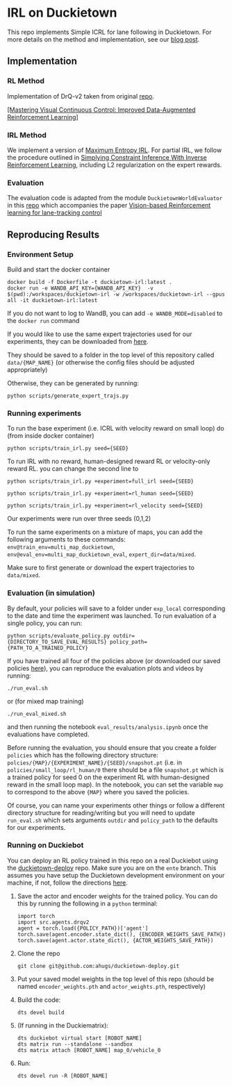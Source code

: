 

# IRL on Duckietown

This repo implements Simple ICRL for lane following in Duckietown. For more details on the method and implementation, see our [blog post](https://ahugs.github.io/blog/2024/lane_following). 

## Implementation 
### RL Method

Implementation of DrQ-v2 taken from original [repo](https://github.com/facebookresearch/drqv2).

[[Mastering Visual Continuous Control: Improved Data-Augmented Reinforcement Learning]](https://arxiv.org/abs/2107.09645)

### IRL Method
We implement a version of [Maximum Entropy IRL](https://cdn.aaai.org/AAAI/2008/AAAI08-227.pdf). For partial IRL,
we follow the procedure outlined in [Simplying Constraint Inference With Inverse Reinforcement Learning](https://openreview.net/forum?id=T5Cerv7PT2), including L2 regularization on the expert rewards.

### Evaluation
The evaluation code is adapted from the module `DuckietownWorldEvaluator` in this [repo](https://github.com/kaland313/Duckietown-RL/tree/420b7f064321b9b98edf1900a013562388a15101)
which accompanies the paper [Vision-based Reinforcement learning for lane-tracking control](https://acta.imeko.org/index.php/acta-imeko/article/view/IMEKO-ACTA-10%20%282021%29-03-04)

## Reproducing Results

### Environment Setup

Build and start the docker container
```
docker build -f Dockerfile -t duckietown-irl:latest .
docker run -e WANDB_API_KEY={WANDB_API_KEY}  -v $(pwd):/workspaces/duckietown-irl -w /workspaces/duckietown-irl --gpus all -it duckietown-irl:latest
```
If you do not want to log to WandB, you can add `-e WANDB_MODE=disabled` to the `docker run` command


If you would like to use the same expert trajectories used for our experiments, they can be downloaded from [here](https://drive.google.com/drive/folders/10WS2OVGey_lDfIpUaCDS3sEdt6-iS154?usp=sharing).

They should be saved to a folder in the top level of this repository called `data/{MAP_NAME}` (or otherwise the config files should be adjusted appropriately)

Otherwise, they can be generated by running:

```
python scripts/generate_expert_trajs.py
```

### Running experiments 
To run the base experiment (i.e. ICRL with velocity reward on small loop) do (from inside docker container)

```
python scripts/train_irl.py seed={SEED}
```

To run IRL with no reward, human-designed reward RL or velocity-only reward RL. you can change the second line to

```python scripts/train_irl.py +experiment=full_irl seed={SEED}```

```python scripts/train_irl.py +experiment=rl_human seed={SEED}```

```python scripts/train_irl.py +experiment=rl_velocity seed={SEED}```

Our experiments were run over three seeds (0,1,2)

To run the same experiments on a mixture of maps, you can add the following arguments to these commands:
`env@train_env=multi_map_duckietown`, `env@eval_env=multi_map_duckietown_eval`, `expert_dir=data/mixed`.

Make sure to first generate or download the expert trajectories to `data/mixed`.

### Evaluation (in simulation)

By default, your policies will save to a folder under `exp_local` corresponding to the date and time the experiment was launched. To run evaluation of a single policy, you can run:
```
python scripts/evaluate_policy.py outdir={DIRECTORY_TO_SAVE_EVAL_RESULTS} policy_path={PATH_TO_A_TRAINED_POLICY}
```

If you have trained all four of the policies above (or downloaded our saved policies [here](https://drive.google.com/drive/folders/1iFTrxPvGOaEYerk0U_xlKiAROyqwC2PU?usp=sharing)), you can reproduce the evaluation plots and videos by running:

```
./run_eval.sh
```

or (for mixed map training)
```
./run_eval_mixed.sh
```

and then running the notebook `eval_results/analysis.ipynb` once the evaluations have completed. 

Before running the evaluation, you should ensure that you create a folder `policies` which has the following directory structure: `polcies/{MAP}/{EXPERIMENT_NAME}/{SEED}/snapshot.pt` (i.e. in `policies/small_loop/rl_human/0` there should be a file `snapshot.pt` which is a trained policy for seed 0 on the experiment RL with human-designed reward in the small loop map). In the notebook, you can set the variable `map` to correspond to the above `{MAP}` where you saved the policies.

Of course, you can name your experiments other things or follow a different directory structure for reading/writing but you will need to update `run_eval.sh` which sets arguments `outdir` and `policy_path` to the defaults for our experiments.

### Running on Duckiebot

You can deploy an RL policy trained in this repo on a real Duckiebot using the [duckietown-deploy](https://github.com/ahugs/duckietown-deploy/tree/ente) repo. Make sure you are on the `ente` branch. This assumes you have setup the Duckietown development environment on your machine, if not, follow the directions [here](https://docs.duckietown.com/ente/opmanual-duckiebot/setup/setup_laptop/index.html).


1. Save the actor and encoder weights for the trained policy. You can do this by running the following in a `python` terminal:

    ``` 
    import torch
    import src.agents.drqv2
    agent = torch.load({POLICY_PATH})['agent']
    torch.save(agent.encoder.state_dict(), {ENCODER_WEIGHTS_SAVE_PATH})
    torch.save(agent.actor.state_dict(), {ACTOR_WEIGHTS_SAVE_PATH})
    ``` 

2. Clone the repo 

    ```
    git clone git@github.com:ahugs/duckietown-deploy.git
    ```

3. Put your saved model weights in the top level of this repo (should be named `encoder_weights.pth` and `actor_weights.pth`, respectively)

4. Build the code:
    ```
    dts devel build
    ```
5. (If running in the Duckiematrix):
    ```
    dts duckiebot virtual start [ROBOT_NAME]
    dts matrix run --standalone --sandbox
    dts matrix attach [ROBOT_NAME] map_0/vehicle_0
    ```
5. Run:
    ```
    dts devel run -R [ROBOT_NAME]
    ```
